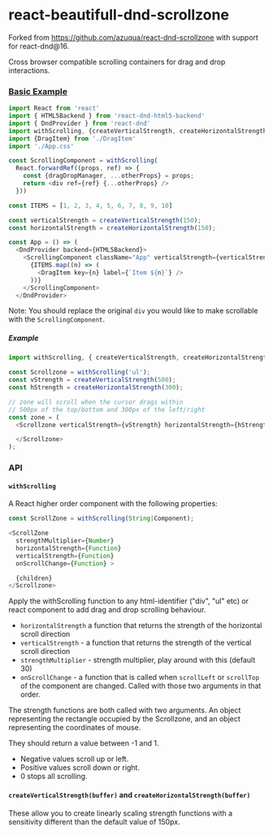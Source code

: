 # react-beautifull-dnd-scrollzone

Forked from https://github.com/azuqua/react-dnd-scrollzone with support for react-dnd@16.

Cross browser compatible scrolling containers for drag and drop interactions.

### [Basic Example](./examples/basic)

```js
import React from 'react'
import { HTML5Backend } from 'react-dnd-html5-backend'
import { DndProvider } from 'react-dnd'
import withScrolling, {createVerticalStrength, createHorizontalStrength} from '@nosferatu500/react-dnd-scrollzone'
import {DragItem} from './DragItem'
import './App.css'

const ScrollingComponent = withScrolling(
  React.forwardRef((props, ref) => {
    const {dragDropManager, ...otherProps} = props;
    return <div ref={ref} {...otherProps} />
  }))

const ITEMS = [1, 2, 3, 4, 5, 6, 7, 8, 9, 10]

const verticalStrength = createVerticalStrength(150);
const horizontalStrength = createHorizontalStrength(150);

const App = () => (
  <DndProvider backend={HTML5Backend}>
    <ScrollingComponent className="App" verticalStrength={verticalStrength} horizontalStrength={horizontalStrength}>
      {ITEMS.map((n) => (
        <DragItem key={n} label={`Item ${n}`} />
      ))}
    </ScrollingComponent>
  </DndProvider>
```

Note: You should replace the original `div` you would like to make scrollable with the `ScrollingComponent`.

##### Example

```js
import withScrolling, { createVerticalStrength, createHorizontalStrength } from '@nosferatu500/react-dnd-scrollzone';

const Scrollzone = withScrolling('ul');
const vStrength = createVerticalStrength(500);
const hStrength = createHorizontalStrength(300);

// zone will scroll when the cursor drags within
// 500px of the top/bottom and 300px of the left/right
const zone = (
  <Scrollzone verticalStrength={vStrength} horizontalStrength={hStrength}>

  </Scrollzone>
);
```

### API

#### `withScrolling`

A React higher order component with the following properties:

```js
const ScrollZone = withScrolling(String|Component);

<ScrollZone
  strengthMultiplier={Number}
  horizontalStrength={Function}
  verticalStrength={Function}
  onScrollChange={Function} >

  {children}
</Scrollzone>
```
Apply the withScrolling function to any html-identifier ("div", "ul" etc) or react component to add drag and drop scrolling behaviour.

 * `horizontalStrength` a function that returns the strength of the horizontal scroll direction
 * `verticalStrength` - a function that returns the strength of the vertical scroll direction
 * `strengthMultiplier` - strength multiplier, play around with this (default 30)
 * `onScrollChange` - a function that is called when `scrollLeft` or `scrollTop` of the component are changed. Called with those two arguments in that order.

The strength functions are both called with two arguments. An object representing the rectangle occupied by the Scrollzone, and an object representing the coordinates of mouse.

They should return a value between -1 and 1.
 * Negative values scroll up or left.
 * Positive values scroll down or right.
 * 0 stops all scrolling.

#### `createVerticalStrength(buffer)` and `createHorizontalStrength(buffer)`

These allow you to create linearly scaling strength functions with a sensitivity different than the default value of 150px.

